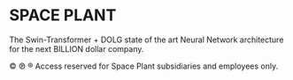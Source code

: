# SPACE PLANT

The Swin-Transformer + DOLG state of the art Neural Network architecture for the next BILLION dollar company.


© ℗ ® Access reserved for Space Plant subsidiaries and employees only.

